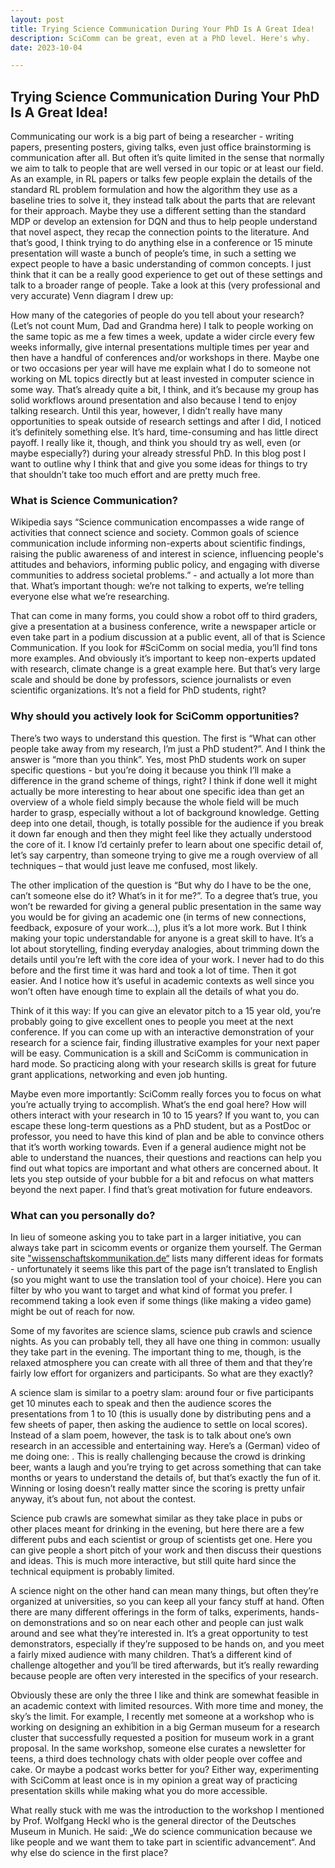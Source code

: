 ```yaml
---
layout: post
title: Trying Science Communication During Your PhD Is A Great Idea!
description: SciComm can be great, even at a PhD level. Here's why.
date: 2023-10-04

---
```


## Trying Science Communication During Your PhD Is A Great Idea!

Communicating our work is a big part of being a researcher - writing papers, presenting posters, giving talks, even just office brainstorming is communication after all. But often it’s quite limited in the sense that normally we aim to talk to people that are well versed in our topic or at least our field. As an example, in RL papers or talks few people explain the details of the standard RL problem formulation and how the algorithm they use as a baseline tries to solve it, they instead talk about the parts that are relevant for their approach. Maybe they use a different setting than the standard MDP or develop an extension for DQN and thus to help people understand that novel aspect, they recap the connection points to the literature. And that’s good, I think trying to do anything else in a conference or 15 minute presentation will waste a bunch of people’s time, in such a setting we expect people to have a basic understanding of common concepts. I just think that it can be a really good experience to get out of these settings and talk to a broader range of people. Take a look at this (very professional and very accurate) Venn diagram I drew up:

How many of the categories of people do you tell about your research? (Let’s not count Mum, Dad and Grandma here)
I talk to people working on the same topic as me a few times a week, update a wider circle every few weeks informally, give internal presentations multiple times per year and then have a handful of conferences and/or workshops in there. Maybe one or two occasions per year will have me explain what I do to someone not working on ML topics directly but at least invested in computer science in some way. That’s already quite a bit, I think, and it’s because my group has solid workflows around presentation and also because I tend to enjoy talking research.
Until this year, however, I didn’t really have many opportunities to speak outside of research settings and after I did, I noticed it’s definitely something else. It’s hard, time-consuming and has little direct payoff. I really like it, though, and think you should try as well, even (or maybe especially?) during your already stressful PhD. In this blog post I want to outline why I think that and give you some ideas for things to try that shouldn’t take too much effort and are pretty much free.

### What is Science Communication?
Wikipedia says “Science communication encompasses a wide range of activities that connect science and society. Common goals of science communication include informing non-experts about scientific findings, raising the public awareness of and interest in science, influencing people's attitudes and behaviors, informing public policy, and engaging with diverse communities to address societal problems.” -  and actually a lot more than that.
What’s important though: we’re not talking to experts, we’re telling everyone else what we’re researching.

That can come in many forms, you could show a robot off to third graders, give a presentation at a business conference, write a newspaper article or even take part in a podium discussion at a public event, all of that is Science Communication. 
If you look for #SciComm on social media, you’ll find tons more examples. 
And obviously it’s important to keep non-experts updated with research, climate change is a great example here. But that’s very large scale and should be done by professors, science journalists or even scientific organizations. It’s not a field for PhD students, right?

### Why should you actively look for SciComm opportunities?
There’s two ways to understand this question. The first is “What can other people take away from my research, I’m just a PhD student?”. And I think the answer is “more than you think”. Yes, most PhD students work on super specific questions - but you’re doing it because you think I’ll make a difference in the grand scheme of things, right? I think if done well it might actually be more interesting to hear about one specific idea than get an overview of a whole field simply because the whole field will be much harder to grasp, especially without a lot of background knowledge. Getting deep into one detail, though, is totally possible for the audience if you break it down far enough and then they might feel like they actually understood the core of it. I know I’d certainly prefer to learn about one specific detail of, let’s say carpentry, than someone trying to give me a rough overview of all techniques – that would just leave me confused, most likely. 

The other implication of the question is “But why do I have to be the one, can’t someone else do it? What’s in it for me?”. To a degree that’s true, you won’t be rewarded for giving a general public presentation in the same way you would be for giving an academic one (in terms of new connections, feedback, exposure of your work…), plus it’s a lot more work. But I think making your topic understandable for anyone is a great skill to have. It’s a lot about storytelling, finding everyday analogies, about trimming down the details until you’re left with the core idea of your work. I never had to do this before and the first time it was hard and took a lot of time. Then it got easier. And I notice how it’s useful in academic contexts as well since you won’t often have enough time to explain all the details of what you do. 

Think of it this way: If you can give an elevator pitch to a 15 year old, you’re probably going to give excellent ones to people you meet at the next conference. If you can come up with an interactive demonstration of your research for a science fair, finding illustrative examples for your next paper will be easy. Communication is a skill and SciComm is communication in hard mode. So practicing along with your research skills is great for future grant applications, networking and even job hunting. 

Maybe even more importantly: SciComm really forces you to focus on what you’re actually trying to accomplish. What’s the end goal here? How will others interact with your research in 10 to 15 years? If you want to, you can escape these long-term questions as a PhD student, but as a PostDoc or professor, you need to have this kind of plan and be able to convince others that it’s worth working towards. Even if a general audience might not be able to understand the nuances, their questions and reactions can help you find out what topics are important and what others are concerned about. It lets you step outside of your bubble for a bit and refocus on what matters beyond the next paper. I find that’s great motivation for future endeavors.

### What can you personally do?
In lieu of someone asking you to take part in a larger initiative, you can always take part in scicomm events or organize them yourself. The German site ["wissenschaftskommunikation.de“](https://www.wissenschaftskommunikation.de) lists many different ideas for formats - unfortunately it seems like this part of the page isn’t translated to English (so you might want to use the translation tool of your choice). Here you can filter by who you want to target and what kind of format you prefer. I recommend taking a look even if some things (like making a video game) might be out of reach for now.

Some of my favorites are science slams, science pub crawls and science nights. As you can probably tell, they all have one thing in common: usually they take part in the evening. The important thing to me, though, is the relaxed atmosphere you can create with all three of them and that they’re fairly low effort for organizers and participants. So what are they exactly?

A science slam is similar to a poetry slam: around four or five participants get 10 minutes each to speak and then the audience scores the presentations from 1 to 10 (this is usually done by distributing pens and a few sheets of paper, then asking the audience to settle on local scores). Instead of a slam poem, however, the task is to talk about one’s own research in an accessible and entertaining way. Here’s a (German) video of me doing one: <link>. This is really challenging because the crowd is drinking beer, wants a laugh and you’re trying to get across something that can take months or years to understand the details of, but that’s exactly the fun of it. Winning or losing doesn’t really matter since the scoring is pretty unfair anyway, it’s about fun, not about the contest.

Science pub crawls are somewhat similar as they take place in pubs or other places meant for drinking in the evening, but here there are a few different pubs and each scientist or group of scientists get one. Here you can give people a short pitch of your work and then discuss their questions and ideas. This is much more interactive, but still quite hard since the technical equipment is probably limited.

A science night on the other hand can mean many things, but often they’re organized at universities, so you can keep all your fancy stuff at hand. Often there are many different offerings in the form of talks, experiments, hands-on demonstrations and so on near each other and people can just walk around and see what they’re interested in. It’s a great opportunity to test demonstrators, especially if they’re supposed to be hands on, and you meet a fairly mixed audience with many children. That’s a different kind of challenge altogether and you’ll be tired afterwards, but it’s really rewarding because people are often very interested in the specifics of your research.

Obviously these are only the three I like and think are somewhat feasible in an academic context with limited resources. With more time and money, the sky’s the limit. For example, I recently met someone at a workshop who is working on designing an exhibition in a big German museum for a research cluster that successfully requested a position for museum work in a grant proposal. In the same workshop, someone else curates a newsletter for teens, a third does technology chats with older people over coffee and cake. Or maybe a podcast works better for you? Either way, experimenting with SciComm at least once is in my opinion a great way of practicing presentation skills while making what you do more accessible. 

What really stuck with me was the introduction to the workshop I mentioned by Prof. Wolfgang Heckl who is the general director of the Deutsches Museum in Munich. He said: „We do science communication because we like people and we want them to take part in scientific advancement“.  And why else do science in the first place?



